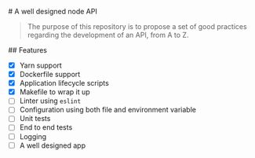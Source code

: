 # A well designed node API

> The purpose of this repository is to propose a set of good practices regarding
> the development of an API, from A to Z.

## Features

-   [x] Yarn support
-   [x] Dockerfile support
-   [x] Application lifecycle scripts
-   [x] Makefile to wrap it up
-   [ ] Linter using `eslint`
-   [ ] Configuration using both file and environment variable
-   [ ] Unit tests
-   [ ] End to end tests
-   [ ] Logging
-   [ ] A well designed app
